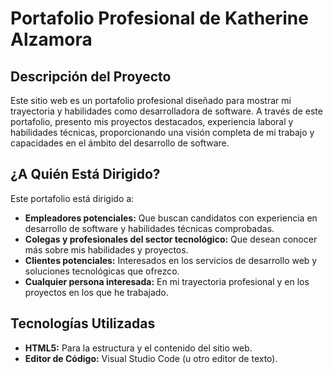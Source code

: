 # Portafolio Profesional de Katherine Alzamora

## Descripción del Proyecto

Este sitio web es un portafolio profesional diseñado para mostrar mi trayectoria y habilidades como desarrolladora de software. A través de este portafolio, presento mis proyectos destacados, experiencia laboral y habilidades técnicas, proporcionando una visión completa de mi trabajo y capacidades en el ámbito del desarrollo de software.

## ¿A Quién Está Dirigido?

Este portafolio está dirigido a:
- **Empleadores potenciales:** Que buscan candidatos con experiencia en desarrollo de software y habilidades técnicas comprobadas.
- **Colegas y profesionales del sector tecnológico:** Que desean conocer más sobre mis habilidades y proyectos.
- **Clientes potenciales:** Interesados en los servicios de desarrollo web y soluciones tecnológicas que ofrezco.
- **Cualquier persona interesada:** En mi trayectoria profesional y en los proyectos en los que he trabajado.

## Tecnologías Utilizadas

- **HTML5:** Para la estructura y el contenido del sitio web.
- **Editor de Código:** Visual Studio Code (u otro editor de texto).

